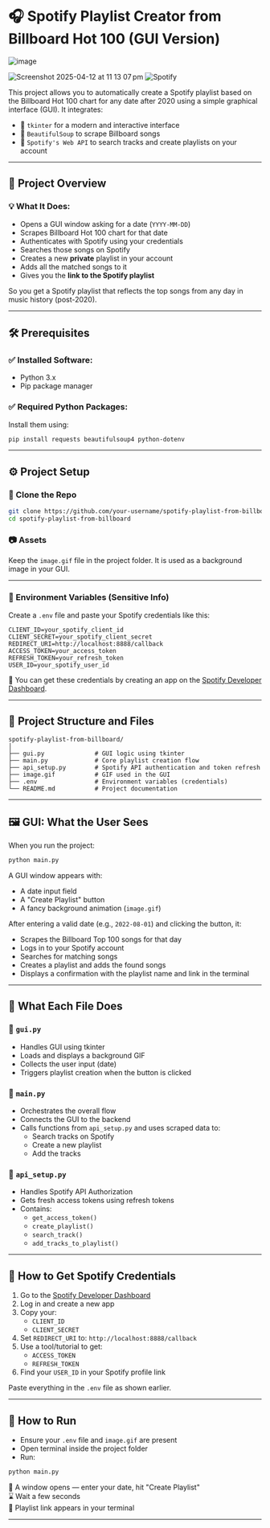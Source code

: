 # 🎧 Spotify Playlist Creator from Billboard Hot 100 (GUI Version)

![image](https://github.com/user-attachments/assets/71b475f5-e97c-4555-a0c6-5d01f2691ba8)

![Screenshot 2025-04-12 at 11 13 07 pm](https://github.com/user-attachments/assets/7aeea3d7-a2c4-41ac-84e0-d121f3b7d6be)
![Spotify](image.gif)

This project allows you to automatically create a Spotify playlist based on the Billboard Hot 100 chart for any date after 2020 using a simple graphical interface (GUI). It integrates:

- 🎨 `tkinter` for a modern and interactive interface  
- 🧼 `BeautifulSoup` to scrape Billboard songs  
- 🎵 `Spotify's Web API` to search tracks and create playlists on your account  

---

## 📌 Project Overview

### 💡 What It Does:
- Opens a GUI window asking for a date (`YYYY-MM-DD`)  
- Scrapes Billboard Hot 100 chart for that date  
- Authenticates with Spotify using your credentials  
- Searches those songs on Spotify  
- Creates a new **private** playlist in your account  
- Adds all the matched songs to it  
- Gives you the **link to the Spotify playlist**  

So you get a Spotify playlist that reflects the top songs from any day in music history (post-2020).

---

## 🛠️ Prerequisites

### ✅ Installed Software:
- Python 3.x  
- Pip package manager  

### ✅ Required Python Packages:
Install them using:

```bash
pip install requests beautifulsoup4 python-dotenv
```

---

## ⚙️ Project Setup

### 📁 Clone the Repo
```bash
git clone https://github.com/your-username/spotify-playlist-from-billboard
cd spotify-playlist-from-billboard
```

### 📷 Assets
Keep the `image.gif` file in the project folder. It is used as a background image in your GUI.

---

### 🔐 Environment Variables (Sensitive Info)

Create a `.env` file and paste your Spotify credentials like this:

```
CLIENT_ID=your_spotify_client_id
CLIENT_SECRET=your_spotify_client_secret
REDIRECT_URI=http://localhost:8888/callback
ACCESS_TOKEN=your_access_token
REFRESH_TOKEN=your_refresh_token
USER_ID=your_spotify_user_id
```

📝 You can get these credentials by creating an app on the [Spotify Developer Dashboard](https://developer.spotify.com/dashboard/).

---

## 🧠 Project Structure and Files

```
spotify-playlist-from-billboard/
│
├── gui.py              # GUI logic using tkinter
├── main.py             # Core playlist creation flow
├── api_setup.py        # Spotify API authentication and token refresh
├── image.gif           # GIF used in the GUI
├── .env                # Environment variables (credentials)
└── README.md           # Project documentation
```

---

## 🖼️ GUI: What the User Sees

When you run the project:

```bash
python main.py
```

A GUI window appears with:

- A date input field  
- A "Create Playlist" button  
- A fancy background animation (`image.gif`)  

After entering a valid date (e.g., `2022-08-01`) and clicking the button, it:

- Scrapes the Billboard Top 100 songs for that day  
- Logs in to your Spotify account  
- Searches for matching songs  
- Creates a playlist and adds the found songs  
- Displays a confirmation with the playlist name and link in the terminal  

---

## 🧠 What Each File Does

### 🔹 `gui.py`
- Handles GUI using tkinter  
- Loads and displays a background GIF  
- Collects the user input (date)  
- Triggers playlist creation when the button is clicked  

### 🔹 `main.py`
- Orchestrates the overall flow  
- Connects the GUI to the backend  
- Calls functions from `api_setup.py` and uses scraped data to:
  - Search tracks on Spotify  
  - Create a new playlist  
  - Add the tracks  

### 🔹 `api_setup.py`
- Handles Spotify API Authorization  
- Gets fresh access tokens using refresh tokens  
- Contains:
  - `get_access_token()`  
  - `create_playlist()`  
  - `search_track()`  
  - `add_tracks_to_playlist()`  

---

## 🔐 How to Get Spotify Credentials

1. Go to the [Spotify Developer Dashboard](https://developer.spotify.com/dashboard/)
2. Log in and create a new app  
3. Copy your:
   - `CLIENT_ID`
   - `CLIENT_SECRET`
4. Set `REDIRECT_URI` to: `http://localhost:8888/callback`
5. Use a tool/tutorial to get:
   - `ACCESS_TOKEN`
   - `REFRESH_TOKEN`
6. Find your `USER_ID` in your Spotify profile link

Paste everything in the `.env` file as shown earlier.

---

## 🚀 How to Run

- Ensure your `.env` file and `image.gif` are present  
- Open terminal inside the project folder  
- Run:

```bash
python main.py
```

🎉 A window opens — enter your date, hit "Create Playlist"  
⌛ Wait a few seconds  
🔗 Playlist link appears in your terminal  

---
